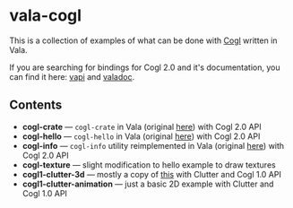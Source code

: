 # vala-cogl
This is a collection of examples of what can be done with [Cogl](http://www.cogl3d.org/) written in Vala.

If you are searching for bindings for Cogl 2.0 and it's documentation, you can find it here: [vapi](http://blog.golovin.in/vala-cogl/vapi) and [valadoc](http://blog.golovin.in/vala-cogl/doc).

## Contents
  * **cogl-crate** — `cogl-crate` in Vala (original [here](https://github.com/GNOME/cogl/blob/master/examples/cogl-crate.c)) with Cogl 2.0 API
  * **cogl-hello** — `cogl-hello` in Vala (original [here](https://github.com/GNOME/cogl/blob/master/examples/cogl-hello.c)) with Cogl 2.0 API
  * **cogl-info** — `cogl-info` utility reimplemented in Vala (original [here](https://github.com/GNOME/cogl/blob/master/examples/cogl-info.c)) with Cogl 2.0 API
  * **cogl-texture** — slight modification to hello example to draw textures
  * **cogl1-clutter-3d** — mostly a copy of [this](http://onagat.hatenablog.com/entry/2014/12/26/012601) with Clutter and Cogl 1.0 API
  * **cogl1-clutter-animation** — just a basic 2D example with Clutter and Cogl 1.0 API
